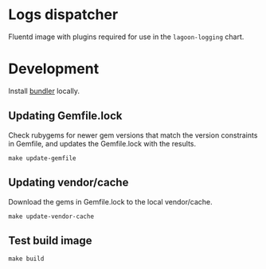 # Logs dispatcher

Fluentd image with plugins required for use in the `lagoon-logging` chart.

# Development

Install [bundler](https://bundler.io/) locally.

## Updating Gemfile.lock

Check rubygems for newer gem versions that match the version constraints in Gemfile, and updates the Gemfile.lock with the results.

```
make update-gemfile
```

## Updating vendor/cache

Download the gems in Gemfile.lock to the local vendor/cache.

```
make update-vendor-cache
```

## Test build image

```
make build
```
